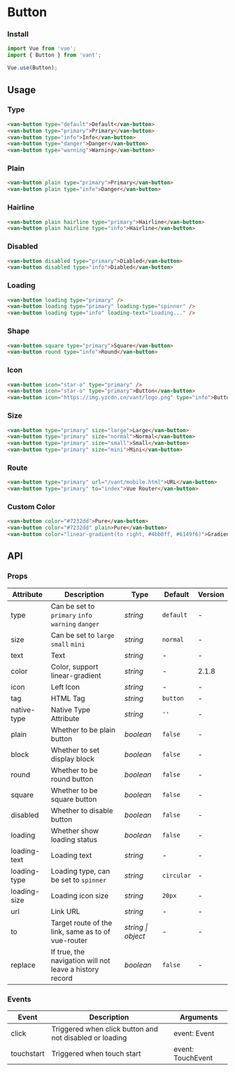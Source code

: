 # Button

### Install

``` javascript
import Vue from 'vue';
import { Button } from 'vant';

Vue.use(Button);
```

## Usage

### Type

```html
<van-button type="default">Default</van-button>
<van-button type="primary">Primary</van-button>
<van-button type="info">Info</van-button>
<van-button type="danger">Danger</van-button>
<van-button type="warning">Warning</van-button>
```

### Plain

```html
<van-button plain type="primary">Primary</van-button>
<van-button plain type="info">Danger</van-button>
```

### Hairline

```html
<van-button plain hairline type="primary">Hairline</van-button>
<van-button plain hairline type="info">Hairline</van-button>
```

### Disabled

```html
<van-button disabled type="primary">Diabled</van-button>
<van-button disabled type="info">Diabled</van-button>
```

### Loading

```html 
<van-button loading type="primary" />
<van-button loading type="primary" loading-type="spinner" />
<van-button loading type="info" loading-text="Loading..." />
```

### Shape

```html 
<van-button square type="primary">Square</van-button>
<van-button round type="info">Round</van-button>
```

### Icon

```html 
<van-button icon="star-o" type="primary" />
<van-button icon="star-o" type="primary">Button</van-button>
<van-button icon="https://img.yzcdn.cn/vant/logo.png" type="info">Button</van-button>
```

### Size

```html 
<van-button type="primary" size="large">Large</van-button>
<van-button type="primary" size="normal">Normal</van-button>
<van-button type="primary" size="small">Small</van-button>
<van-button type="primary" size="mini">Mini</van-button>
```

### Route

```html
<van-button type="primary" url="/vant/mobile.html">URL</van-button>
<van-button type="primary" to="index">Vue Router</van-button>
```

### Custom Color

```html
<van-button color="#7232dd">Pure</van-button>
<van-button color="#7232dd" plain>Pure</van-button>
<van-button color="linear-gradient(to right, #4bb0ff, #6149f6)">Gradient</van-button>
```

## API

### Props

| Attribute | Description | Type | Default | Version |
|------|------|------|------|------|
| type | Can be set to `primary` `info` `warning` `danger` | *string* | `default` | - |
| size | Can be set to `large` `small` `mini` | *string* | `normal` | - |
| text | Text | *string* | - | - |
| color | Color, support linear-gradient | *string* | - | 2.1.8 |
| icon | Left Icon | *string* | - | - |
| tag | HTML Tag | *string* | `button` | - |
| native-type | Native Type Attribute | *string* | `''` | - |
| plain | Whether to be plain button | *boolean* | `false` | - |
| block | Whether to set display block | *boolean* | `false` | - |
| round | Whether to be round button | *boolean* | `false` | - |
| square | Whether to be square button | *boolean* | `false` | - |
| disabled | Whether to disable button | *boolean* | `false` | - |
| loading | Whether show loading status | *boolean* | `false` | - |
| loading-text | Loading text | *string* | - | - |
| loading-type | Loading type, can be set to `spinner` | *string* | `circular` | - |
| loading-size | Loading icon size | *string* | `20px` | - |
| url | Link URL | *string* | - | - |
| to | Target route of the link, same as to of vue-router | *string \| object* | - | - |
| replace | If true, the navigation will not leave a history record | *boolean* | `false` | - |

### Events

| Event | Description | Arguments |
|------|------|------|
| click | Triggered when click button and not disabled or loading | event: Event |
| touchstart | Triggered when touch start | event: TouchEvent |
